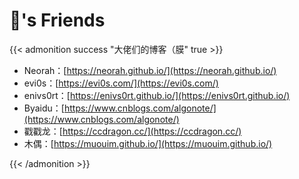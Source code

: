# 🌟's Friends



{{< admonition success "大佬们的博客（膜" true >}}

- Neorah：[https://neorah.github.io/](https://neorah.github.io/)
- evi0s：[https://evi0s.com/](https://evi0s.com/)
- enivs0rt：[https://enivs0rt.github.io/](https://enivs0rt.github.io/)
- Byaidu：[https://www.cnblogs.com/algonote/](https://www.cnblogs.com/algonote/)
- 戳戳龙：[https://ccdragon.cc/](https://ccdragon.cc/)
- 木偶：[https://muouim.github.io/](https://muouim.github.io/)

{{< /admonition >}}


